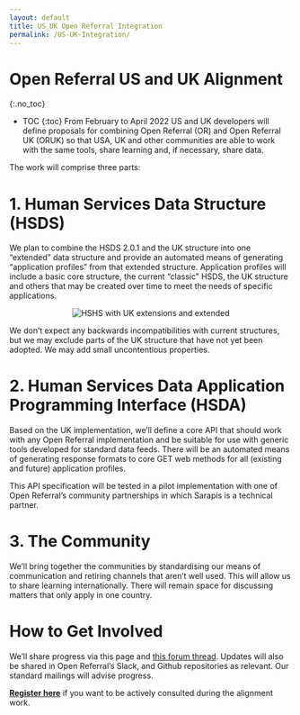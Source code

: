 ```yaml
---
layout: default
title: US UK Open Referral Integration
permalink: /US-UK-Integration/
---
```


# Open Referral US and UK Alignment
{:.no_toc}
* TOC 
{:toc}
From February to April 2022 US and UK developers will define proposals for combining Open Referral (OR) and Open Referral UK (ORUK) so that USA, UK and other communities are able to work with the same tools, share learning and, if necessary, share data.

The work will comprise three parts:

# 1. Human Services Data Structure (HSDS)
We plan to combine the HSDS 2.0.1 and the UK structure into one “extended” data structure and provide an automated means of generating “application profiles” from that extended structure. Application profiles will include a basic core structure, the current “classic” HSDS, the UK structure and others that may be created over time to meet the needs of specific applications.

<p style="text-align: center;">
    <img src="https://raw.githubusercontent.com/esd-org-uk/human-services/master/Resources/HSDS_OpenReferral_US_Transparent.png" alt="HSHS with UK extensions and extended" class="img-fluid">
</p>

We don’t expect any backwards incompatibilities with current structures, but we may exclude parts of the UK structure that have not yet been adopted. We may add small uncontentious properties.

# 2. Human Services Data Application Programming Interface (HSDA)
Based on the UK implementation, we’ll define a core API that should work with any Open Referral implementation and be suitable for use with generic tools developed for standard data feeds. There will be an automated means of generating response formats to core GET web methods for all (existing and future) application profiles.

This API specification will be tested in a pilot implementation with one of Open Referral’s community partnerships in which Sarapis is a technical partner. 

# 3. The Community
We’ll bring together the communities by standardising our means of communication and retiring channels that aren’t well used. This will allow us to share learning internationally. There will remain space for discussing matters that only apply in one country.

# How to Get Involved
We’ll share progress via this page and [this forum thread](https://forum.openreferraluk.org/t/us-and-uk-alignment-and-version-control/150). Updates will also be shared in Open Referral’s Slack, and Github repositories as relevant. Our standard mailings will advise progress.

**[Register here](https://forms.gle/xxgNGPeahG9URbf86)** if you want to be actively consulted during the alignment work.
